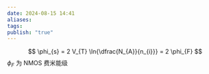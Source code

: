 ```yaml
---
date: 2024-08-15 14:41
aliases: 
tags: 
publish: "true"
---
```

$$
\phi_{s} = 2 V_{T} \ln{\dfrac{N_{A}}{n_{i}}} = 2 \phi_{F}
$$
$\phi_{F}$ 为 NMOS 费米能级